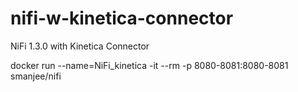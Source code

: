 # nifi-w-kinetica-connector
NiFi 1.3.0 with Kinetica Connector

docker run --name=NiFi_kinetica -it --rm -p 8080-8081:8080-8081 smanjee/nifi
